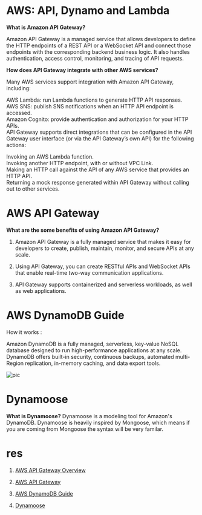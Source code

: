  # AWS: API, Dynamo and Lambda 

 **What is Amazon API Gateway?**

 Amazon API Gateway is a managed service that allows developers to define the HTTP endpoints of a REST API or a WebSocket API and connect those endpoints with the corresponding backend business logic. It also handles authentication, access control, monitoring, and tracing of API requests.    

 **How does API Gateway integrate with other AWS services?**

Many AWS services support integration with Amazon API Gateway, including:    

AWS Lambda: run Lambda functions to generate HTTP API responses.   
AWS SNS: publish SNS notifications when an HTTP API endpoint is accessed.   
Amazon Cognito: provide authentication and authorization for your HTTP APIs.   
API Gateway supports direct integrations that can be configured in the API Gateway user interface (or via the API Gateway’s own API) for the following actions:    


Invoking an AWS Lambda function.   
Invoking another HTTP endpoint, with or without VPC Link.   
Making an HTTP call against the API of any AWS service that provides an HTTP API.   
Returning a mock response generated within API Gateway without calling out to other services.   

# AWS API Gateway 
**What are the some benefits of using Amazon API Gateway?**

1. Amazon API Gateway is a fully managed service that makes it easy for developers to create, publish, maintain, monitor, and secure APIs at any scale.

2. Using API Gateway, you can create RESTful APIs and WebSocket APIs that enable real-time two-way communication applications. 

3. API Gateway supports containerized and serverless workloads, as well as web applications.

# AWS DynamoDB Guide
How it works   :

Amazon DynamoDB is a fully managed, serverless, key-value NoSQL database designed to run high-performance applications at any scale. DynamoDB offers built-in security, continuous backups, automated multi-Region replication, in-memory caching, and data export tools.

![pic](https://d1.awsstatic.com/product-page-diagram_Amazon-DynamoDBa.1f8742c44147f1aed11719df4a14ccdb0b13d9a3.png)

# Dynamoose
**What is Dynamoose?**
Dynamoose is a modeling tool for Amazon's DynamoDB. Dynamoose is heavily inspired by Mongoose, which means if you are coming from Mongoose the syntax will be very familar.

# res
1. [AWS API Gateway Overview](https://www.serverless.com/guides/amazon-api-gateway)      

2. [AWS API Gateway](https://aws.amazon.com/api-gateway/)   

3. [AWS DynamoDB Guide](https://aws.amazon.com/dynamodb/)

4. [Dynamoose](https://dynamoosejs.com/getting_started/Introduction/)